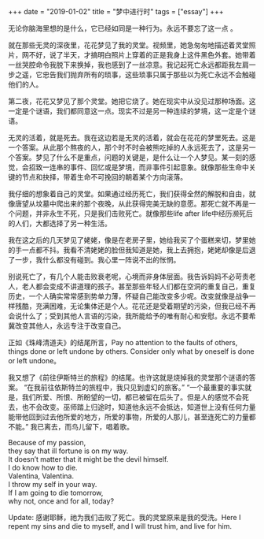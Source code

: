 +++ 
date = "2019-01-02"
title = "梦中进行时"
tags = ["essay"]
+++

无论你脑海里想的是什么，它已经如同是一种行为。永远不要忘了这一点 。

就在那些无灵的深夜里，花花梦见了我的灵堂。视频里，她急匆匆地描述着灵堂照片，网不好，说了半天，才搞明白照片上穿着的正是我身上这件黑色外套。她带着一丝哭腔命令我脱下来换掉，我也感到了一丝凉意。我记起死亡永远都距我左肩一步之遥，它忠告我们抛弃所有的琐事，这些琐事只属于那些以为死亡永远不会触碰他们的人。

第二夜，花花又梦见了那个灵堂。她把它烧了。她在现实中从没见过那种场面。这一定是个谜语，我们都同意这一点。现实不过是另一种连续的梦境，这一定是个谜语。

无灵的活着，就是死去。我在这边若是无灵的活着，就会在花花的梦里死去。这是一个答案。从此那个熬夜的人，那个时不时会被熊吃掉的人永远死去了，这是另一个答案。梦见了什么不是重点，问题的关键是，是什么让一个人梦见。某一刻的感觉，会招致一连串的事件、回忆或是梦境，而非事件引起意象。就像那些生命中关键的节点和抉择，带着生命不可挽回的朝着某个方向滚落。

我仔细的想象着自己的灵堂。如果通过经历死亡，我们获得全然的解脱和自由，就像唐望从坟墓中爬出来的那个夜晚，从此获得完美无缺的意愿。那死亡就不再是一个问题，并非永生不死，只是我们击败死亡。就像那些life after life中经历濒死后的人们，大都选择了另一种生活。

我在这之后的几天梦见了姥姥，像是在老房子里，她给我买了个蛋糕来切，梦里她的手一点都不抖。我看不清姥姥的脸但我知道是她，我上去拥抱，姥姥却像是后退了一步，我什么都没有碰到。我心里一阵说不出的怅惘。

别说死亡了，有几个人能击败衰老呢，心境而非身体层面。我告诉妈妈不必苛责老人，老人都会变成不讲道理的孩子。甚至那些年轻人们都在空洞的重复自己，重复历史，一个人确实常常感到势单力薄，怀疑自己能改变多少呢。改变就像是战争一样残酷，充满困难，无论集体还是个人。花花还是受着期望的污染，但我已经不再会说什么了；受到其他人言语的污染，我所能给予的唯有耐心和安慰。永远不要希冀改变其他人，永远专注于改变自己。

正如《珠峰清道夫》的结尾所言，Pay no attention to the faults of others, things done or left undone by others. Consider only what by oneself is done or left undone。

我又想了《前往伊斯特兰的旅程》的结尾。也许这就是烧掉我的灵堂那个谜语的答案。
“在我前往依斯特兰的旅程中，我只见到虚幻的旅客。”
“一个最重要的事实就是，我们所爱、所恨、所盼望的一切，都已被留在后头了。但是人的感觉不会死去，也不会改变。巫师踏上归途时，知道他永远不会抵达，知道世上没有任何力量能带他回到过去他所爱的地方，所爱的事物，所爱的人那儿，甚至连死亡的力量都不能。”
我已离去，而鸟儿留下，唱着歌。

Because of my passion,  
they say that ill fortune is on my way.  
It doesn’t matter that it might be the devil himself.  
I do know how to die.  
Valentina, Valentina.  
I throw my self in your way.  
If I am going to die tomorrow,  
why not, once and for all, today?  

Update: 感谢耶稣，祂为我们击败了死亡。我的灵堂原来是我的受洗。Here I repent my sins and die to myself, and I will trust him, and live for him.